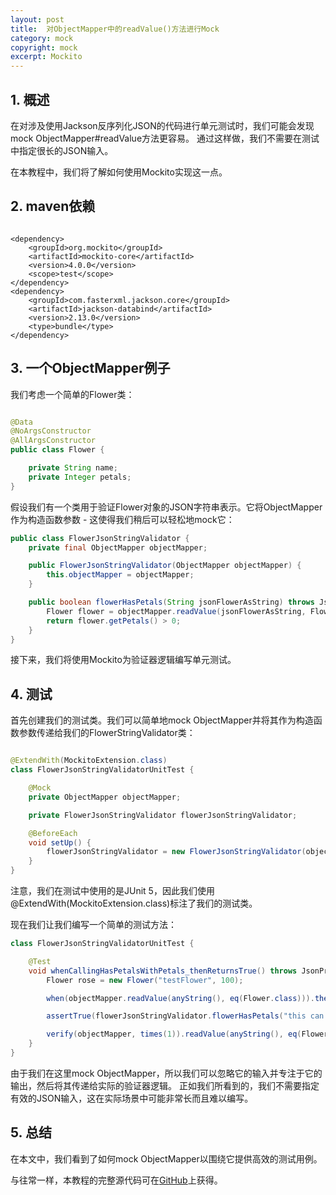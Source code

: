 ```yaml
---
layout: post
title:  对ObjectMapper中的readValue()方法进行Mock
category: mock
copyright: mock
excerpt: Mockito
---
```


## 1. 概述

在对涉及使用Jackson反序列化JSON的代码进行单元测试时，我们可能会发现mock ObjectMapper#readValue方法更容易。
通过这样做，我们不需要在测试中指定很长的JSON输入。

在本教程中，我们将了解如何使用Mockito实现这一点。

## 2. maven依赖

```text

<dependency>
    <groupId>org.mockito</groupId>
    <artifactId>mockito-core</artifactId>
    <version>4.0.0</version>
    <scope>test</scope>
</dependency>
<dependency>
    <groupId>com.fasterxml.jackson.core</groupId>
    <artifactId>jackson-databind</artifactId>
    <version>2.13.0</version>
    <type>bundle</type>
</dependency>
```

## 3. 一个ObjectMapper例子

我们考虑一个简单的Flower类：

```java

@Data
@NoArgsConstructor
@AllArgsConstructor
public class Flower {

    private String name;
    private Integer petals;
}
```

假设我们有一个类用于验证Flower对象的JSON字符串表示。它将ObjectMapper作为构造函数参数 - 这使得我们稍后可以轻松地mock它：

```java
public class FlowerJsonStringValidator {
    private final ObjectMapper objectMapper;

    public FlowerJsonStringValidator(ObjectMapper objectMapper) {
        this.objectMapper = objectMapper;
    }

    public boolean flowerHasPetals(String jsonFlowerAsString) throws JsonProcessingException {
        Flower flower = objectMapper.readValue(jsonFlowerAsString, Flower.class);
        return flower.getPetals() > 0;
    }
}
```

接下来，我们将使用Mockito为验证器逻辑编写单元测试。

## 4. 测试

首先创建我们的测试类。我们可以简单地mock ObjectMapper并将其作为构造函数参数传递给我们的FlowerStringValidator类：

```java

@ExtendWith(MockitoExtension.class)
class FlowerJsonStringValidatorUnitTest {

    @Mock
    private ObjectMapper objectMapper;

    private FlowerJsonStringValidator flowerJsonStringValidator;

    @BeforeEach
    void setUp() {
        flowerJsonStringValidator = new FlowerJsonStringValidator(objectMapper);
    }
}
```

注意，我们在测试中使用的是JUnit 5，因此我们使用@ExtendWith(MockitoExtension.class)标注了我们的测试类。

现在我们让我们编写一个简单的测试方法：

```java
class FlowerJsonStringValidatorUnitTest {

    @Test
    void whenCallingHasPetalsWithPetals_thenReturnsTrue() throws JsonProcessingException {
        Flower rose = new Flower("testFlower", 100);

        when(objectMapper.readValue(anyString(), eq(Flower.class))).thenReturn(rose);

        assertTrue(flowerJsonStringValidator.flowerHasPetals("this can be a very long json flower"));

        verify(objectMapper, times(1)).readValue(anyString(), eq(Flower.class));
    }
}
```

由于我们在这里mock ObjectMapper，所以我们可以忽略它的输入并专注于它的输出，然后将其传递给实际的验证器逻辑。
正如我们所看到的，我们不需要指定有效的JSON输入，这在实际场景中可能非常长而且难以编写。

## 5. 总结

在本文中，我们看到了如何mock ObjectMapper以围绕它提供高效的测试用例。

与往常一样，本教程的完整源代码可在[GitHub](https://github.com/tuyucheng7/taketoday-tutorial4j/tree/master/software.test/mockito-1)上获得。